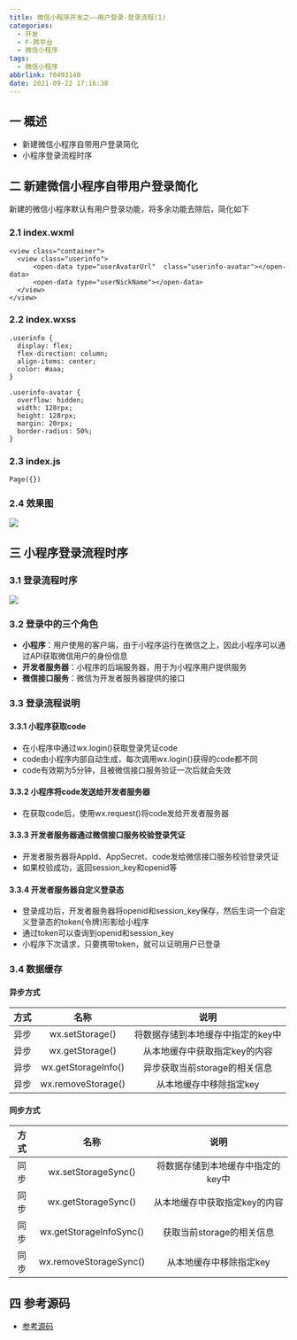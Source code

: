 ```yaml
---
title: 微信小程序开发之——用户登录-登录流程(1)
categories:
  - 开发
  - F-跨平台
  - 微信小程序
tags:
  - 微信小程序
abbrlink: f0493140
date: 2021-09-22 17:16:38
---
```

## 一 概述

* 新建微信小程序自带用户登录简化
* 小程序登录流程时序

<!--more-->

## 二 新建微信小程序自带用户登录简化

新建的微信小程序默认有用户登录功能，将多余功能去除后，简化如下

### 2.1 index.wxml

```
<view class="container">
  <view class="userinfo">
      <open-data type="userAvatarUrl"  class="userinfo-avatar"></open-data>
      <open-data type="userNickName"></open-data>
  </view>
</view>
```

### 2.2 index.wxss

```
.userinfo {
  display: flex;
  flex-direction: column;
  align-items: center;
  color: #aaa;
}

.userinfo-avatar {
  overflow: hidden;
  width: 128rpx;
  height: 128rpx;
  margin: 20rpx;
  border-radius: 50%;
}
```

### 2.3 index.js

```
Page({})
```

### 2.4 效果图
![][1]

## 三 小程序登录流程时序

### 3.1 登录流程时序
![][2]

### 3.2 登录中的三个角色

* **小程序**：用户使用的客户端，由于小程序运行在微信之上，因此小程序可以通过API获取微信用户的身份信息
* **开发者服务器**：小程序的后端服务器，用于为小程序用户提供服务
* **微信接口服务**：微信为开发者服务器提供的接口

### 3.3 登录流程说明

#### 3.3.1 小程序获取code

* 在小程序中通过wx.login()获取登录凭证code
* code由小程序内部自动生成，每次调用wx.login()获得的code都不同
* code有效期为5分钟，且被微信接口服务验证一次后就会失效

#### 3.3.2 小程序将code发送给开发者服务器

* 在获取code后，使用wx.request()将code发给开发者服务器

#### 3.3.3 开发者服务器通过微信接口服务校验登录凭证

* 开发者服务器将AppId、AppSecret、code发给微信接口服务校验登录凭证
* 如果校验成功，返回session_key和openid等

#### 3.3.4 开发者服务器自定义登录态

* 登录成功后，开发者服务器将openid和session_key保存，然后生词一个自定义登录态的token(令牌)形影给小程序
* 通过token可以查询到openid和session_key
* 小程序下次请求，只要携带token，就可以证明用户已登录

### 3.4 数据缓存

#### 异步方式

| 方式 |        名称         |               说明                |
| :--: | :-----------------: | :-------------------------------: |
| 异步 |   wx.setStorage()   | 将数据存储到本地缓存中指定的key中 |
| 异步 |   wx.getStorage()   |   从本地缓存中获取指定key的内容   |
| 异步 | wx.getStorageInfo() |   异步获取当前storage的相关信息   |
| 异步 | wx.removeStorage()  |      从本地缓存中移除指定key      |

#### 同步方式

| 方式 |          名称           |               说明                |
| :--: | :---------------------: | :-------------------------------: |
| 同步 |   wx.setStorageSync()   | 将数据存储到本地缓存中指定的key中 |
| 同步 |   wx.getStorageSync()   |   从本地缓存中获取指定key的内容   |
| 同步 | wx.getStorageInfoSync() |     获取当前storage的相关信息     |
| 同步 | wx.removeStorageSync()  |      从本地缓存中移除指定key      |

## 四 参考源码
* [参考源码](https://download.csdn.net/download/Calvin_zhou/29624664)


[1]:https://cdn.jsdelivr.net/gh/PGzxc/CDN@master/blog-wechat/wechat-user-login-modify-view.png
[2]:https://cdn.jsdelivr.net/gh/PGzxc/CDN@master/blog-wechat/wechat-api-login-sequence.png